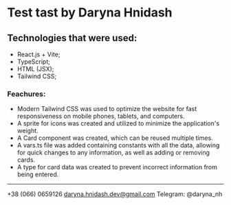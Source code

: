 # Test tast by Daryna Hnidash

## Technologies that were used:
- React.js + Vite;
- TypeScript;
- HTML (JSX);
- Tailwind CSS;

### Feachures: 
- Modern Tailwind CSS was used to optimize the website for fast responsiveness on mobile phones, tablets, and computers.
- A sprite for icons was created and utilized to minimize the application's weight.
- A Card component was created, which can be reused multiple times.
- A vars.ts file was added containing constants with all the data, allowing for quick changes to any information, as well as adding or removing cards.
- A type for card data was created to prevent incorrect information from being entered.


____________________________________________
+38 (066) 0659126
daryna.hnidash.dev@gmail.com
Telegram: @daryna_nh